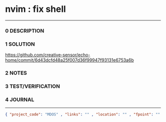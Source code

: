 # nvim : fix shell
--------------------------------
### 0 DESCRIPTION


### 1 SOLUTION

https://github.com/creative-sensor/echo-home/commit/6d43dcfd48a25f007d36f99947f93131e6753a6b

### 2 NOTES


### 3 TEST/VERIFICATION


### 4 JOURNAL



--------------------------------
```json
{ "project_code": "MDOS" , "links": "" , "location": "" , "fpoint": "" }
```
